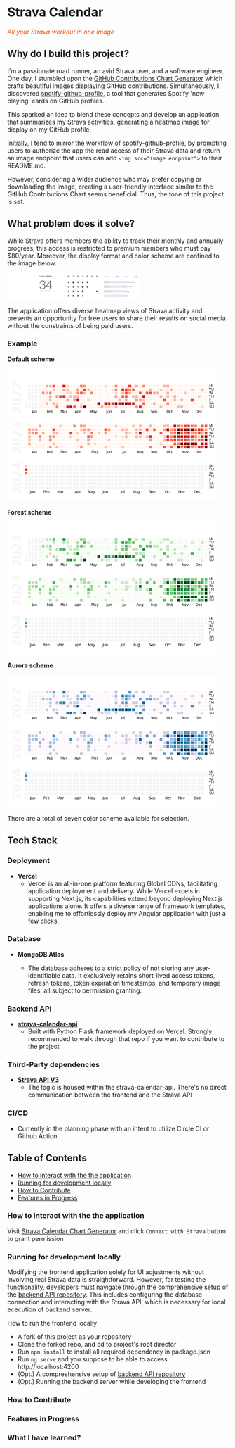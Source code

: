 # Strava Calendar

<p style="color: #fc4c02"><em>All your Strava workout in one image</em></p>

## Why do I build this project?

I'm a passionate road runner, an avid Strava user, and a software engineer. One day, I stumbled upon the [GitHub Contributions Chart Generator](https://github.com/sallar/github-contributions-chart) which crafts beautiful images displaying GitHub contributions. Simultaneously, I discovered [spotify-github-profile](https://github.com/kittinan/spotify-github-profile), a tool that generates Spotify 'now playing' cards on GitHub profiles.

This sparked an idea to blend these concepts and develop an application that summarizes my Strava activities, generating a heatmap image for display on my GitHub profile.

Initially, I tend to mirror the workflow of spotify-github-profile, by prompting users to authorize the app the read access of their Strava data and return an image endpoint that users can add `<img src="image endpoint">` to their README.md.

However, considering a wider audience who may prefer copying or downloading the image, creating a user-friendly interface similar to the GitHub Contributions Chart seems beneficial. Thus, the tone of this project is set.

## What problem does it solve?

While Strava offers members the ability to track their monthly and annually progress, this access is restricted to premium members who must pay $80/year. Moreover, the display format and color scheme are confined to the image below.

[<img width=300 height=60 src="./src/assets/readme/Strava-calendar-view.png">](https://support.strava.com/hc/en-us/articles/216917697-Your-Strava-Profile-Page#calender)

The application offers diverse heatmap views of Strava activity and presents an opportunity for free users to share their results on social media without the constraints of being paid users.

### Example

**Default scheme**

<img height=300 width=480 alt="scheme-Reds" src="./src/assets/example/scheme-Reds.png">

**Forest scheme**

<img  height=300 width=480 alt="scheme-Greens" src="./src/assets/example/scheme-Greens.png">

**Aurora scheme**

<img  height=300 width=480 alt="scheme-Pubu" src="./src/assets/example/scheme-PuBu.png">

There are a total of seven color scheme available for selection.

## Tech Stack

### Deployment

- **Vercel**
  - Vercel is an all-in-one platform
    featuring Global CDNs, facilitating application deployment and delivery. While Vercel excels in supporting Next.js, its capabilities extend beyond deploying Next.js applications alone. It offers a diverse range of framework templates, enabling me to effortlessly deploy my Angular application with just a few clicks.

### Database

- **MongoDB Atlas**

  - The database adheres to a strict policy of not storing any user-identifiable data. It exclusively retains short-lived access tokens, refresh tokens, token expiration timestamps, and temporary image files, all subject to permission granting.

### Backend API

- **[strava-calendar-api](https://github.com/handsamtw/strava-calender-api)**
  - Built with Python Flask framework deployed on Vercel. Strongly recommended to walk through that repo if you want to contribute to the project

### Third-Party dependencies

- **[Strava API V3](https://developers.strava.com/docs/reference/)**
  - The logic is housed within the strava-calendar-api. There's no direct communication between the frontend and the Strava API

### CI/CD

- Currently in the planning phase with an intent to utilize Circle CI or Github Action.

## Table of Contents

- [How to interact with the the application](#how-to-interact-with-the-the-application)
- [Running for development locally](#running-for-development-locally)
- [How to Contribute](#how-to-contribute)
- [Features in Progress](#features-in-progress)

### How to interact with the the application

Visit
[Strava Calendar Chart Generator](strava-calender.vercel.app) and click `Connect with Strava` button to grant permission

### Running for development locally

Modifying the frontend application solely for UI adjustments without involving real Strava data is straightforward. However, for testing the functionality, developers must navigate through the comprehensive setup of the [backend API repository](https://github.com/handsamtw/strava-calender-api). This includes configuring the database connection and interacting with the Strava API, which is necessary for local ececution of backend server.

How to run the frontend locally

- A fork of this project as your repository
- Clone the forked repo, and cd to project's root director
- Run `npm install` to install all required dependency in package.json
- Run `ng serve` and you suppose to be able to access http://localhost:4200
- (Opt.) A compreehensive setup of [backend API repository](https://github.com/handsamtw/strava-calender-api)
- (Opt.) Running the backend server while developing the frontend

### How to Contribute

### Features in Progress

### What I have learned?
